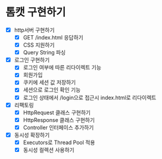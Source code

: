# 톰캣 구현하기
- [x] http서버 구현하기
  - [x] GET /index.html 응답하기
  - [x] CSS 지원하기
  - [x] Query String 파싱
 
- [x] 로그인 구현하기
    - [x] 로그인 여부에 따른 리다이렉트 기능
    - [x] 회원가입
    - [x] 쿠키에 세션 값 저장하기
    - [x] 세션으로 로그인 확인 기능
    - [x] 로그인 상태에서 /login으로 접근시 index.html로 리다이렉트

- [x] 리팩토링
    - [x] HttpRequest 클래스 구현하기
    - [x] HttpResponse 클래스 구현하기
    - [x] Controller 인터페이스 추가하기

- [x] 동시성 확장하기
    - [x] Executors로 Thread Pool 적용
    - [x] 동시성 컬렉션 사용하기
